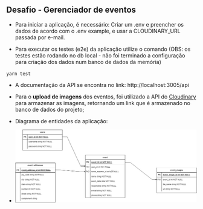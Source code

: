 ## Desafio - Gerenciador de eventos

- Para iniciar a aplicação, é necessário: Criar um .env e preencher os dados de acordo com o .env example, e usar a CLOUDINARY_URL passada por e-mail.

- Para executar os testes (e2e) da aplicação utilize o comando (OBS: os testes estão rodando no db local - não foi terminado a configuração para criação dos dados num banco de dados da memória)

```
yarn test
```

- A documentação da API se encontra no link: http://localhost:3005/api

- Para o **upload de imagens** dos eventos, foi utilizado a API do
  <a href="https://cloudinary.com/">Cloudinary</a> para armazenar as imagens, retornando um link que é armazenado no banco de dados do projeto;

- Diagrama de entidades da aplicação:
- <img src="./Entity-Relation-Ship-Diagram-(DER).jpg" >
